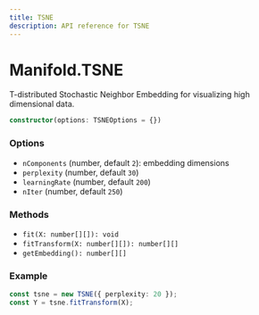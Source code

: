 ```yaml
---
title: TSNE
description: API reference for TSNE
---
```


# Manifold.TSNE

T-distributed Stochastic Neighbor Embedding for visualizing high dimensional data.

```ts
constructor(options: TSNEOptions = {})
```

### Options
- `nComponents` (number, default `2`): embedding dimensions
- `perplexity` (number, default `30`)
- `learningRate` (number, default `200`)
- `nIter` (number, default `250`)

### Methods
- `fit(X: number[][]): void`
- `fitTransform(X: number[][]): number[][]`
- `getEmbedding(): number[][]`

### Example
```ts
const tsne = new TSNE({ perplexity: 20 });
const Y = tsne.fitTransform(X);
```
